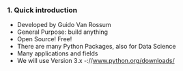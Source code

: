 
### 1. Quick introduction

- Developed by Guido Van Rossum
- General Purpose: build anything
- Open Source! Free!
- There are many Python Packages, also for Data Science
- Many applications and fields
- We will use Version 3.x -://www.python.org/downloads/

